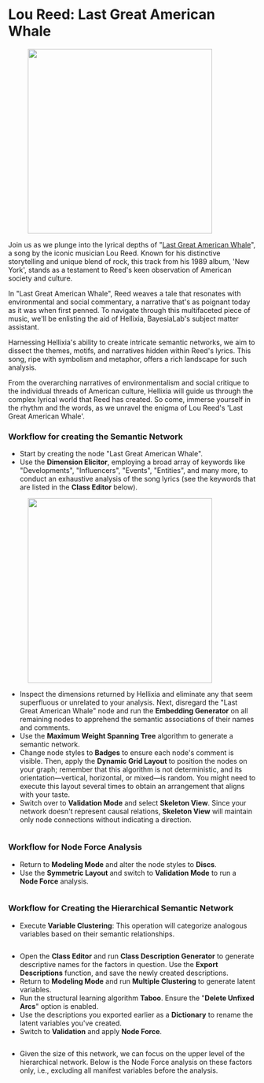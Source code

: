 # Lou Reed: Last Great American Whale

<figure><img src="https://res.cloudinary.com/dvr3obmlj/image/upload/v1690301752/Whale_tzover.png" alt="" width="375"><figcaption></figcaption></figure>

Join us as we plunge into the lyrical depths of "[Last Great American Whale](https://www.youtube.com/watch?v=ZEDxDrhzYJc\&ab\_channel=LouReed-Topic)", a song by the iconic musician Lou Reed. Known for his distinctive storytelling and unique blend of rock, this track from his 1989 album, 'New York', stands as a testament to Reed's keen observation of American society and culture.

In "Last Great American Whale", Reed weaves a tale that resonates with environmental and social commentary, a narrative that's as poignant today as it was when first penned. To navigate through this multifaceted piece of music, we'll be enlisting the aid of Hellixia, BayesiaLab's subject matter assistant.

Harnessing Hellixia's ability to create intricate semantic networks, we aim to dissect the themes, motifs, and narratives hidden within Reed's lyrics. This song, ripe with symbolism and metaphor, offers a rich landscape for such analysis.

From the overarching narratives of environmentalism and social critique to the individual threads of American culture, Hellixia will guide us through the complex lyrical world that Reed has created. So come, immerse yourself in the rhythm and the words, as we unravel the enigma of Lou Reed's 'Last Great American Whale'.

### Workflow for creating the Semantic Network

* Start by creating the node "Last Great American Whale". &#x20;
* Use the **Dimension Elicitor**, employing a broad array of keywords like "Developments", "Influencers", "Events", "Entities", and many more, to conduct an exhaustive analysis of the song lyrics (see the keywords that are listed in the **Class Editor** below).&#x20;

<figure><img src="https://res.cloudinary.com/dvr3obmlj/image/upload/v1690301901/LGAW-KW_osg4en.png" alt="" width="375"><figcaption></figcaption></figure>

* Inspect the dimensions returned by Hellixia and eliminate any that seem superfluous or unrelated to your analysis. Next, disregard the "Last Great American Whale" node and run the **Embedding Generator** on all remaining nodes to apprehend the semantic associations of their names and comments.
* Use the **Maximum Weight Spanning Tree** algorithm to generate a semantic network.&#x20;
* Change node styles to **Badges** to ensure each node's comment is visible. Then, apply the **Dynamic Grid Layout** to position the nodes on your graph; remember that this algorithm is not deterministic, and its orientation—vertical, horizontal, or mixed—is random. You might need to execute this layout several times to obtain an arrangement that aligns with your taste.
* Switch over to **Validation Mode** and select **Skeleton View**. Since your network doesn't represent causal relations, **Skeleton View** will maintain only node connections without indicating a direction.

<div data-full-width="true">

<figure><img src="https://res.cloudinary.com/dvr3obmlj/image/upload/v1690302602/LGAW-SN_pdttwq.svg" alt=""><figcaption></figcaption></figure>

</div>

### Workflow for Node Force Analysis

* Return to **Modeling Mode** and alter the node styles to **Discs**.&#x20;
* Use the **Symmetric Layout** and switch to **Validation Mode** to run a **Node Force** analysis.

<figure><img src="https://res.cloudinary.com/dvr3obmlj/image/upload/v1690302603/LGAW-NF_i0uwub.svg" alt=""><figcaption></figcaption></figure>

### Workflow for Creating the Hierarchical Semantic Network

* Execute **Variable Clustering**: This operation will categorize analogous variables based on their semantic relationships.

<figure><img src="https://res.cloudinary.com/dvr3obmlj/image/upload/v1690302602/LGAW-VC_up03wl.svg" alt=""><figcaption></figcaption></figure>

* Open the **Class Editor** and run **Class Description Generator** to generate descriptive names for the factors in question. Use the **Export Descriptions** function, and save the newly created descriptions.
* Return to **Modeling Mode** and run **Multiple Clustering** to generate latent variables.&#x20;
* Run the structural learning algorithm **Taboo**. Ensure the "**Delete Unfixed Arcs**" option is enabled.
* Use the descriptions you exported earlier as a **Dictionary** to rename the latent variables you've created.
* Switch to **Validation** and apply **Node Force**.

<figure><img src="https://res.cloudinary.com/dvr3obmlj/image/upload/v1690302603/LGAW-HSN_mooicj.svg" alt=""><figcaption></figcaption></figure>

* Given the size of this network, we can focus on the upper level of the hierarchical network. Below is the Node Force analysis on these factors only, i.e., excluding all manifest variables before the analysis.&#x20;

<figure><img src="https://res.cloudinary.com/dvr3obmlj/image/upload/v1690302603/LGAW-HSN-L1_uzdksr.svg" alt=""><figcaption></figcaption></figure>
